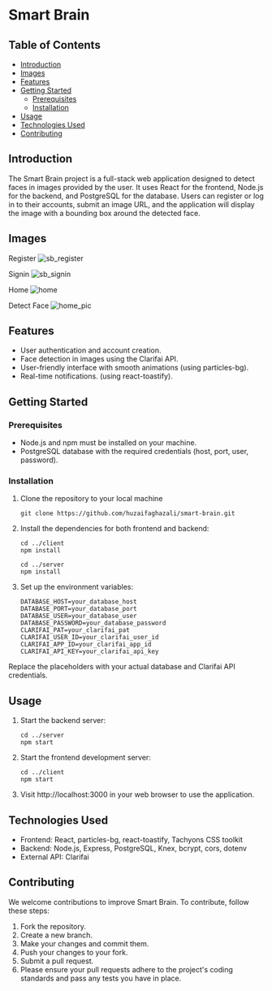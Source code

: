 # Smart Brain

## Table of Contents

- [Introduction](#Introduction)
- [Images](#Images)
- [Features](#Features)
- [Getting Started](#GettingStarted)
  - [Prerequisites](#Prerequisites)
  - [Installation](#Installation)
- [Usage](#Usage)
- [Technologies Used](#Tech)
- [Contributing](#Contributing)

<a name="Introduction"/>

## Introduction

The Smart Brain project is a full-stack web application designed to detect faces in images provided by the user. It uses React for the frontend, Node.js for the backend, and PostgreSQL for the database. Users can register or log in to their accounts, submit an image URL, and the application will display the image with a bounding box around the detected face.

<a name="Images"/>

## Images
  Register
    ![sb_register](https://github.com/huzaifaghazali/smart-brain/assets/63412385/741c5684-1f81-4794-9ca6-1a5d253fff0c)
    
  Signin
    ![sb_signin](https://github.com/huzaifaghazali/smart-brain/assets/63412385/1924dc37-d425-4b97-81de-fa2dbfa90654)

  Home
    ![home](https://github.com/huzaifaghazali/smart-brain/assets/63412385/1a06179e-6b3f-4f67-ad5f-d67d61cb9ee3)

  Detect Face
    ![home_pic](https://github.com/huzaifaghazali/smart-brain/assets/63412385/d2cb0740-3005-4078-8d4a-b81b67d91b03)

<a name="Features"/>

## Features

- User authentication and account creation.
- Face detection in images using the Clarifai API.
- User-friendly interface with smooth animations (using particles-bg).
- Real-time notifications. (using react-toastify).

<a name="GettingStarted"/>

## Getting Started

<a name="Prerequisites"/>

### Prerequisites

- Node.js and npm must be installed on your machine.
- PostgreSQL database with the required credentials (host, port, user, password).

<a name="Installation"/>

### Installation

1. Clone the repository to your local machine

   ```
   git clone https://github.com/huzaifaghazali/smart-brain.git
   ```

2. Install the dependencies for both frontend and backend:

   ```
   cd ../client
   npm install

   cd ../server
   npm install
   ```

3. Set up the environment variables:
   ```
   DATABASE_HOST=your_database_host
   DATABASE_PORT=your_database_port
   DATABASE_USER=your_database_user
   DATABASE_PASSWORD=your_database_password
   CLARIFAI_PAT=your_clarifai_pat
   CLARIFAI_USER_ID=your_clarifai_user_id
   CLARIFAI_APP_ID=your_clarifai_app_id
   CLARIFAI_API_KEY=your_clarifai_api_key
   ```

Replace the placeholders with your actual database and Clarifai API credentials.

<a name="Usage"/>

## Usage

1. Start the backend server:

   ```
   cd ../server
   npm start
   ```

2. Start the frontend development server:
   ```
   cd ../client
   npm start
   ```
3. Visit http://localhost:3000 in your web browser to use the application.

<a name="Tech"/>

## Technologies Used

- Frontend: React, particles-bg, react-toastify, Tachyons CSS toolkit
- Backend: Node.js, Express, PostgreSQL, Knex, bcrypt, cors, dotenv
- External API: Clarifai

<a name="Contributing"/>

## Contributing

We welcome contributions to improve Smart Brain. To contribute, follow these steps:

1. Fork the repository.
2. Create a new branch.
3. Make your changes and commit them.
4. Push your changes to your fork.
5. Submit a pull request.
6. Please ensure your pull requests adhere to the project's coding standards and pass any tests you have in place.
